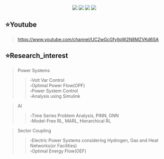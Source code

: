 <p align="center">
<img src="https://img.shields.io/badge/Python-3776AB?style=flat&logo=Python&logoColor=white"/>
<img src="https://img.shields.io/badge/Pytorch-EE4C2C?style=flat&logo=Pytorch&logoColor=white"/>
<img src="https://img.shields.io/badge/Matlab-blue?style=flat=Pytorch&logoColor=white"/>
<img src="https://img.shields.io/badge/Simulink-orange?style=flat=Pytorch&logoColor=white"/>
</p>


## ⭐Youtube
> https://www.youtube.com/channel/UC2wGcGfyIlqW2N8MZVKd6SA


## ⭐Research_interest
> Power Systems
>> ▫️Volt Var Control<br/>
>> ▫️Optimal Power Flow(OPF)<br/>
>> ▫️Power System Control<br/>
>> ▫️Analysis using Simulink

> AI
>> ▫️Time Series Problem Analysis, PINN, GNN<br/>
>> ▫️Model-Free RL, MARL, Hierarchical RL

> Sector Coupling
>> ▫️Electric Power Systems considering Hydrogen, Gas and Heat Networks(or Facilities)<br/>
>> ▫️Optimal Energy Flow(OEF) 


<!--
**powerflow77/powerflow77** is a ✨ _special_ ✨ repository because its `README.md` (this file) appears on your GitHub profile.

마크다운
https://powerflow77.github.io/

Here are some ideas to get you started:

- 🔭 I’m currently working on ...
- 🌱 I’m currently learning ...
- 👯 I’m looking to collaborate on ...
- 🤔 I’m looking for help with ...
- 💬 Ask me about ...
- 📫 How to reach me: ...
- 😄 Pronouns: ...
- ⚡ Fun fact: ...
-->
